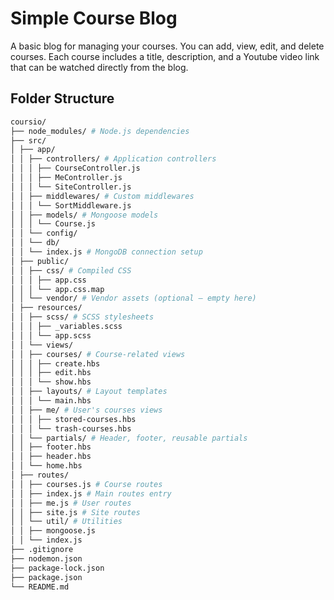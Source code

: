 # Simple Course Blog
A basic blog for managing your courses. You can add, view, edit, and delete courses. 
Each course includes a title, description, and a Youtube video link that can be watched directly from the blog.
## Folder Structure
```bash
coursio/
├── node_modules/ # Node.js dependencies
├── src/
│ ├── app/
│ │ ├── controllers/ # Application controllers
│ │ │ ├── CourseController.js
│ │ │ ├── MeController.js
│ │ │ └── SiteController.js
│ │ ├── middlewares/ # Custom middlewares
│ │ │ └── SortMiddleware.js
│ │ ├── models/ # Mongoose models
│ │ │ └── Course.js
│ │ └── config/
│ │ └── db/
│ │ └── index.js # MongoDB connection setup
│ ├── public/
│ │ ├── css/ # Compiled CSS
│ │ │ ├── app.css
│ │ │ └── app.css.map
│ │ └── vendor/ # Vendor assets (optional — empty here)
│ ├── resources/
│ │ ├── scss/ # SCSS stylesheets
│ │ │ ├── _variables.scss
│ │ │ └── app.scss
│ │ └── views/
│ │ ├── courses/ # Course-related views
│ │ │ ├── create.hbs
│ │ │ ├── edit.hbs
│ │ │ └── show.hbs
│ │ ├── layouts/ # Layout templates
│ │ │ └── main.hbs
│ │ ├── me/ # User's courses views
│ │ │ ├── stored-courses.hbs
│ │ │ └── trash-courses.hbs
│ │ └── partials/ # Header, footer, reusable partials
│ │ ├── footer.hbs
│ │ ├── header.hbs
│ │ └── home.hbs
│ ├── routes/
│ │ ├── courses.js # Course routes
│ │ ├── index.js # Main routes entry
│ │ ├── me.js # User routes
│ │ ├── site.js # Site routes
│ │ └── util/ # Utilities
│ │ ├── mongoose.js
│ │ └── index.js
├── .gitignore
├── nodemon.json
├── package-lock.json
├── package.json
└── README.md
```